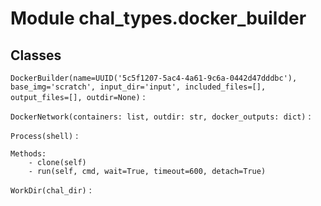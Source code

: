 Module chal_types.docker_builder
================================

Classes
-------

`DockerBuilder(name=UUID('5c5f1207-5ac4-4a61-9c6a-0442d47dddbc'), base_img='scratch', input_dir='input', included_files=[], output_files=[], outdir=None)`
:   

`DockerNetwork(containers: list, outdir: str, docker_outputs: dict)`
:   

`Process(shell)`
:   

```
Methods:
    - clone(self)
    - run(self, cmd, wait=True, timeout=600, detach=True)
```

`WorkDir(chal_dir)`
: